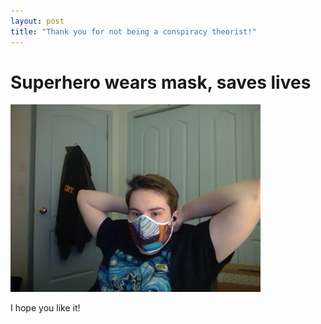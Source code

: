 ```yaml
---
layout: post
title: "Thank you for not being a conspiracy theorist!"
---
```


# Superhero wears mask, saves lives

![person wearing mask](docs/assets/17012021_021512.jpg "Test")

I hope you like it!
